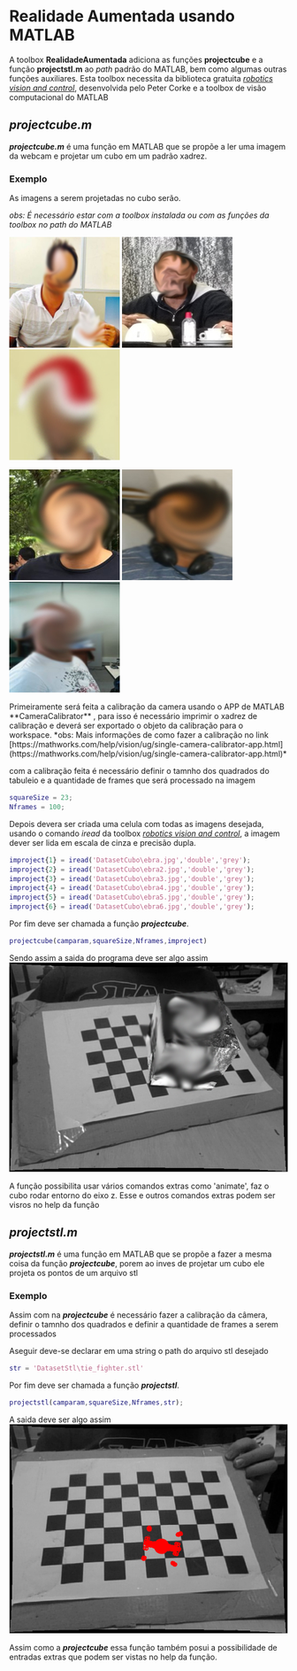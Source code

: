 # Realidade Aumentada usando MATLAB

A toolbox **RealidadeAumentada** adiciona as funções **projectcube** e a função **projectstl.m** ao *path* padrão do MATLAB, bem como algumas outras funções auxiliares. 
Esta toolbox necessita da biblioteca gratuita [*robotics vision and control*](http://petercorke.com/wordpress/books/book), desenvolvida pelo Peter Corke e a toolbox de visão computacional do MATLAB

## *projectcube.m*
***projectcube.m*** é uma função em MATLAB que se propõe a ler uma imagem da webcam e projetar um cubo em um padrão xadrez. 

### Exemplo
As imagens a serem projetadas no cubo serão.

*obs: É necessário estar com a toolbox instalada ou com as funções da toolbox no path do MATLAB*
 <p float="left">
 <img src="https://github.com/Zeukio/visao_computacional/blob/master/Realidade_Aumentada/DatasetCubo/ebra.jpg?raw=true" width="200" height="200" />
 <img src="https://github.com/Zeukio/visao_computacional/blob/master/Realidade_Aumentada/DatasetCubo/ebra2.jpg?raw=true" width="200" height="200" />
 <img src="https://github.com/Zeukio/visao_computacional/blob/master/Realidade_Aumentada/DatasetCubo/ebra3.jpg?raw=true" width="200" height="200" />
</p>
 <p float="left">
 <img src="https://github.com/Zeukio/visao_computacional/blob/master/Realidade_Aumentada/DatasetCubo/ebra4.jpg?raw=true" width="200" height="200" />
 <img src="https://github.com/Zeukio/visao_computacional/blob/master/Realidade_Aumentada/DatasetCubo/ebra5.jpg?raw=true" width="200" height="200" />
 <img src="https://github.com/Zeukio/visao_computacional/blob/master/Realidade_Aumentada/DatasetCubo/ebra6.jpg?raw=true" width="200" height="200" />
 </p>
Primeiramente será feita a calibração da camera usando o APP de MATLAB **CameraCalibrator** , para isso é necessário imprimir o xadrez de calibração e deverá ser exportado o objeto da calibração para o workspace.
*obs: Mais informações de como fazer a calibração no link [https://mathworks.com/help/vision/ug/single-camera-calibrator-app.html](https://mathworks.com/help/vision/ug/single-camera-calibrator-app.html)*

com a calibração feita é necessário definir o tamnho dos quadrados do tabuleio 
e a quantidade de frames que será processado na imagem 

```matlab
squareSize = 23;
Nframes = 100;
```
Depois devera ser criada uma celula com todas as imagens desejada, usando o comando *iread* da toolbox [*robotics vision and control*](http://petercorke.com/wordpress/books/book), a imagem dever ser lida em escala de cinza e precisão dupla.

```matlab
improject{1} = iread('DatasetCubo\ebra.jpg','double','grey');
improject{2} = iread('DatasetCubo\ebra2.jpg','double','grey');
improject{3} = iread('DatasetCubo\ebra3.jpg','double','grey');
improject{4} = iread('DatasetCubo\ebra4.jpg','double','grey');
improject{5} = iread('DatasetCubo\ebra5.jpg','double','grey');
improject{6} = iread('DatasetCubo\ebra6.jpg','double','grey');
```
Por fim deve ser chamada a função ***projectcube***.
```matlab
projectcube(camparam,squareSize,Nframes,improject)
```
Sendo assim a saida do programa deve ser algo assim
![](https://github.com/Zeukio/visao_computacional/blob/master/Realidade_Aumentada/Resultados/ebra.png?raw=true)

A função possibilita usar vários comandos extras como  'animate', faz o cubo rodar entorno do eixo z. Esse e outros comandos extras podem ser visros no help da função 

## *projectstl.m*
***projectstl.m*** é uma função em MATLAB que se propõe a fazer a mesma coisa da função ***projectcube***, porem ao inves de projetar um cubo ele projeta os pontos de um arquivo stl

### Exemplo
Assim com na ***projectcube*** é necessário fazer a calibração da câmera, definir o tamnho dos quadrados e definir a quantidade de frames a serem processados 

Aseguir deve-se declarar em uma string o path do arquivo stl desejado

```matlab
str = 'DatasetStl\tie_fighter.stl'
```
Por fim deve ser chamada a função ***projectstl***.
```matlab
projectstl(camparam,squareSize,Nframes,str);
```
A saida deve ser algo assim
![](https://github.com/Zeukio/visao_computacional/blob/master/Realidade_Aumentada/Resultados/tie.png?raw=true)

Assim como a ***projectcube*** essa função também posui a possibilidade de entradas extras que podem ser vistas no help da função.
